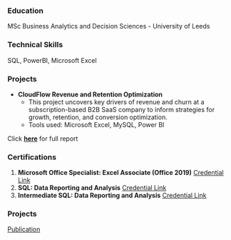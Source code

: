 ### Education
MSc Business Analytics and Decision Sciences - University of Leeds

### Technical Skills
SQL, PowerBI, Microsoft Excel

### Projects
- **CloudFlow Revenue and Retention Optimization**
  - This project uncovers key drivers of revenue and churn at a subscription-based B2B SaaS company to inform strategies for growth, retention, and conversion optimization.
  - Tools used: Microsoft Excel, MySQL, Power BI

Click [**here**](https://github.com/savantadarsh/SQL) for full report





### Certifications
1. **Microsoft Office Specialist: Excel Associate (Office 2019)** [Credential Link](https://www.credly.com/badges/14bbd20b-611c-49cd-8790-c23d01e0189f/linked_in_profile)
2. **SQL: Data Reporting and Analysis** [Credential Link](https://www.linkedin.com/learning/certificates/377288960a11c79cc7e3234af8529dba2c8a52334cb90df1e644831ab2275a2b)
3. **Intermediate SQL: Data Reporting and Analysis** [Credential Link](https://www.linkedin.com/learning/certificates/d693f593adbd006453d9eaf6d3a352a7fe5ff4068ad9c04c86370832efd7b9c2)




### Projects

[Publication](https://pubs.aip.org/aip/acp/article-abstract/2766/1/020014/2894918/Design-and-development-of-helium-assisted?redirectedFrom=fulltext)


